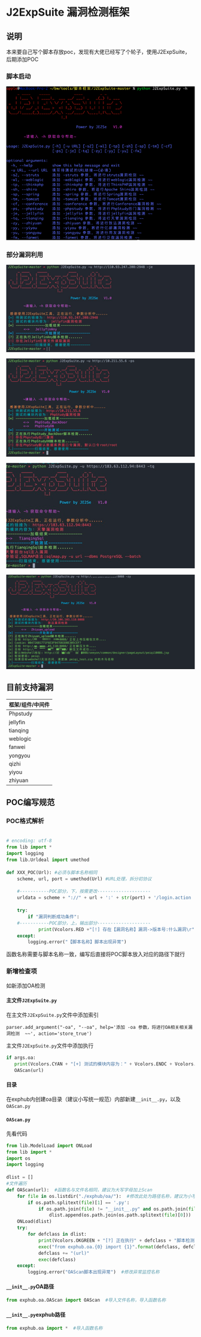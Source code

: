 # J2ExpSuite 漏洞检测框架
## 说明
本来要自己写个脚本存放poc，发现有大佬已经写了个轮子，使用J2ExpSuite，后期添加POC



### 脚本启动

![image-20210701155336769](README.assets/image-20210701155336769.png)

### 部分漏洞利用

![image-20210701155222541](README.assets/image-20210701155222541.png)

![image-20210701155234735](README.assets/image-20210701155234735.png)

![image-20210701155245328](README.assets/image-20210701155245328.png)

![image-20210701155255259](README.assets/image-20210701155255259.png)



## 目前支持漏洞

| 框架/组件/中间件 |
| ---------------- |
| Phpstudy         |
| jellyfin         |
| tianqing         |
| weblogic         |
| fanwei           |
| yongyou          |
| qizhi            |
| yiyou            |
| zhiyuan          |




## POC编写规范

### POC格式解析

```python

# encoding: utf-8
from lib import *
import logging
from lib.Urldeal import umethod

def XXX_POC(Url): #必须与脚本名称相同
    scheme, url, port = umethod(Url) #URL处理，拆分初协议
    
    #-----------POC部分，下，按需更改--------------------
    urldata = scheme + "://" + url + ':' + str(port) + '/login.action
    
    try:
        if "漏洞判断成功条件":
    #-----------POC部分，上，输出部分--------------------
            print(Vcolors.RED +"[!] 存在【漏洞名称】漏洞->版本号:什么漏洞\r" + Vcolors.ENDC)
    except:
        logging.error("【脚本名称】脚本出现异常")

```

函数名称需要与脚本名称一致，编写后直接将POC脚本放入对应的路径下就行
### 新增检查项
如新添加OA检测
#### 主文件```J2ExpSuite.py```
在主文件```J2ExpSuite.py```文件中添加索引

```parser.add_argument("-oa", "--oa", help='添加 -oa 参数，将进行OA相关相关漏洞检测  ~~', action='store_true')```

主文件```J2ExpSuite.py```文件中添加执行
 ```python
 if args.oa:
    print(Vcolors.CYAN + "[+] 测试的模块内容为：" + Vcolors.ENDC + Vcolors.RED + "OA相关漏洞检测" + Vcolors.ENDC)
    OAScan(url)
 ```
#### 目录
在exphub内创建oa目录（建议小写统一规范）内部新建```__init__.py```，以及```OAScan.py```

#### ```OAScan.py```

先看代码

```python
from lib.ModelLoad import ONLoad
from lib import *
import os
import logging

dlist = []
#文件遍历
def OAScan(url):  #函数名与文件名相同，建议为大写字母加上Scan
    for file in os.listdir("./exphub/oa/"):  #修改此处为路径名称，建议为小写
        if os.path.splitext(file)[1] == '.py':
            if os.path.join(file) != "__init__.py" and os.path.join(file) != "OAScan.py":     #排除init文件以及主扫描文件OAScan.py文件
                dlist.append(os.path.join(os.path.splitext(file)[0]))
    ONLoad(dlist)
    try:
        for defclass in dlist:
            print(Vcolors.OKGREEN + "[?] 正在执行" + defclass + "脚本检测.......\r" + Vcolors.ENDC)
            exec("from exphub.oa.{0} import {1}".format(defclass, defclass))   #此处修改导入的exphub.路径信息
            defclass += "(url)"
            exec(defclass)
    except:
        logging.error("OAScan脚本出现异常")  #修改异常监控名称
```

#### ```__init__.py```OA路径

```python
from exphub.oa.OAScan import OAScan  #导入文件名称，导入函数名称
```
#### ```__init__.py```exphub路径

```python
from exphub.oa import *  #导入函数名称
```



